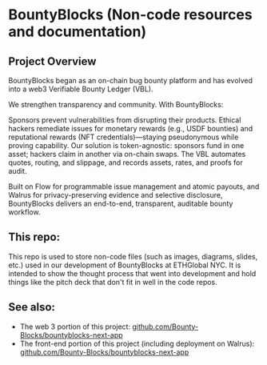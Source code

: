 # BountyBlocks (Non-code resources and documentation)
## Project Overview
BountyBlocks began as an on-chain bug bounty platform and has evolved into a web3 Verifiable Bounty Ledger (VBL).

We strengthen transparency and community. With BountyBlocks:

Sponsors prevent vulnerabilities from disrupting their products.
Ethical hackers remediate issues for monetary rewards (e.g., USDF bounties) and reputational rewards (NFT credentials)—staying pseudonymous while proving capability.
Our solution is token-agnostic: sponsors fund in one asset; hackers claim in another via on-chain swaps. The VBL automates quotes, routing, and slippage, and records assets, rates, and proofs for audit.

Built on Flow for programmable issue management and atomic payouts, and Walrus for privacy-preserving evidence and selective disclosure, BountyBlocks delivers an end-to-end, transparent, auditable bounty workflow.

## This repo:
This repo is used to store non-code files (such as images, diagrams, slides, etc.) used in our development of BountyBlocks at ETHGlobal NYC. It is intended to show the thought process that went into development and hold things like the pitch deck that don't fit in well in the code repos.

## See also:
- The web 3 portion of this project: [github.com/Bounty-Blocks/bountyblocks-next-app](https://github.com/Bounty-Blocks/bountyblocks-next-app)
- The front-end portion of this project (including deployment on Walrus): [github.com/Bounty-Blocks/bountyblocks-next-app](https://github.com/Bounty-Blocks/bountyblocks-web3)
